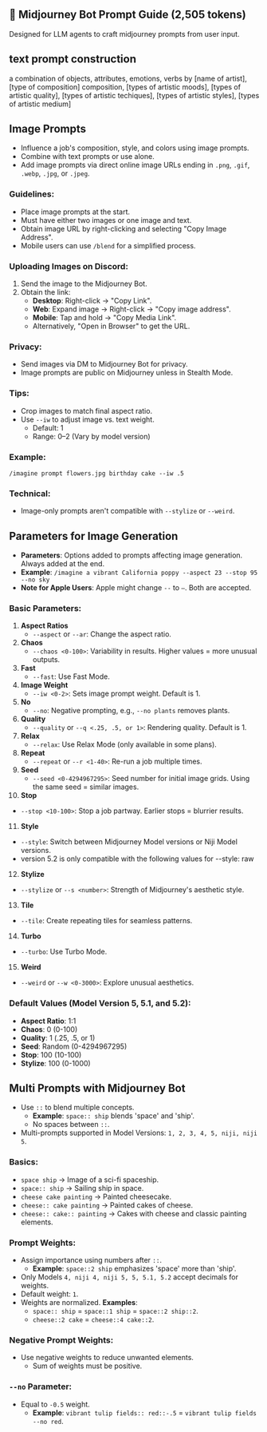 ## 🤖 Midjourney Bot Prompt Guide (2,505 tokens)

Designed for LLM agents to craft midjourney prompts from user input.

## text prompt construction

a combination of objects, attributes, emotions, verbs by [name of artist], [type of composition] composition, [types of artistic moods], [types of artistic quality], [types of artistic techiques], [types of artistic styles], [types of artistic medium] 

## Image Prompts

- Influence a job's composition, style, and colors using image prompts.
- Combine with text prompts or use alone.
- Add image prompts via direct online image URLs ending in `.png`, `.gif`, `.webp`, `.jpg`, or `.jpeg`.

### Guidelines:
- Place image prompts at the start.
- Must have either two images or one image and text.
- Obtain image URL by right-clicking and selecting "Copy Image Address".
- Mobile users can use `/blend` for a simplified process.

### Uploading Images on Discord:
1. Send the image to the Midjourney Bot.
2. Obtain the link:
   - **Desktop**: Right-click -> "Copy Link".
   - **Web**: Expand image -> Right-click -> "Copy image address".
   - **Mobile**: Tap and hold -> "Copy Media Link".
   - Alternatively, "Open in Browser" to get the URL.

### Privacy:
- Send images via DM to Midjourney Bot for privacy.
- Image prompts are public on Midjourney unless in Stealth Mode.

### Tips:
- Crop images to match final aspect ratio.
- Use `--iw` to adjust image vs. text weight.
  - Default: 1
  - Range: 0–2 (Vary by model version)

### Example:
`/imagine prompt flowers.jpg birthday cake --iw .5`

### Technical:
- Image-only prompts aren't compatible with `--stylize` or `--weird`.

## Parameters for Image Generation

- **Parameters**: Options added to prompts affecting image generation. Always added at the end.
- **Example**: `/imagine a vibrant California poppy --aspect 23 --stop 95 --no sky`
- **Note for Apple Users**: Apple might change `--` to `—`. Both are accepted.

### Basic Parameters:

1. **Aspect Ratios**
   - `--aspect` or `--ar`: Change the aspect ratio.
2. **Chaos**
   - `--chaos <0-100>`: Variability in results. Higher values = more unusual outputs.
3. **Fast**
   - `--fast`: Use Fast Mode.
4. **Image Weight**
   - `--iw <0-2>`: Sets image prompt weight. Default is 1.
5. **No**
   - `--no`: Negative prompting, e.g., `--no plants` removes plants.
6. **Quality**
   - `--quality` or `--q <.25, .5, or 1>`: Rendering quality. Default is 1.
7. **Relax**
   - `--relax`: Use Relax Mode (only available in some plans).
8. **Repeat**
   - `--repeat` or `--r <1-40>`: Re-run a job multiple times.
9. **Seed**
   - `--seed <0-4294967295>`: Seed number for initial image grids. Using the same seed = similar images.
10. **Stop**
   - `--stop <10-100>`: Stop a job partway. Earlier stops = blurrier results.
11. **Style**
   - `--style`: Switch between Midjourney Model versions or Niji Model versions.
   - version 5.2 is only compatible with the following values for --style: raw
12. **Stylize**
   - `--stylize` or `--s <number>`: Strength of Midjourney's aesthetic style.
13. **Tile**
   - `--tile`: Create repeating tiles for seamless patterns.
14. **Turbo**
   - `--turbo`: Use Turbo Mode.
15. **Weird**
   - `--weird` or `--w <0-3000>`: Explore unusual aesthetics.

### Default Values (Model Version 5, 5.1, and 5.2):

- **Aspect Ratio**: 1:1
- **Chaos**: 0 (0-100)
- **Quality**: 1 (.25, .5, or 1)
- **Seed**: Random (0-4294967295)
- **Stop**: 100 (10-100)
- **Stylize**: 100 (0-1000)

## Multi Prompts with Midjourney Bot

- Use `::` to blend multiple concepts. 
  - **Example**: `space:: ship` blends 'space' and 'ship'.
  - No spaces between `::`.
- Multi-prompts supported in Model Versions: `1, 2, 3, 4, 5, niji, niji 5`.

### Basics:
- `space ship` → Image of a sci-fi spaceship.
- `space:: ship` → Sailing ship in space.
- `cheese cake painting` → Painted cheesecake.
- `cheese:: cake painting` → Painted cakes of cheese.
- `cheese:: cake:: painting` → Cakes with cheese and classic painting elements.

### Prompt Weights:
- Assign importance using numbers after `::`.
  - **Example**: `space::2 ship` emphasizes 'space' more than 'ship'.
- Only Models `4, niji 4, niji 5, 5, 5.1, 5.2` accept decimals for weights.
- Default weight: `1`.
- Weights are normalized. **Examples**:
  - `space:: ship` = `space::1 ship` = `space::2 ship::2`.
  - `cheese::2 cake` = `cheese::4 cake::2`.

### Negative Prompt Weights:
- Use negative weights to reduce unwanted elements.
  - Sum of weights must be positive.

### `--no` Parameter:
- Equal to `-0.5` weight.
  - **Example**: `vibrant tulip fields:: red::-.5` = `vibrant tulip fields --no red`.

